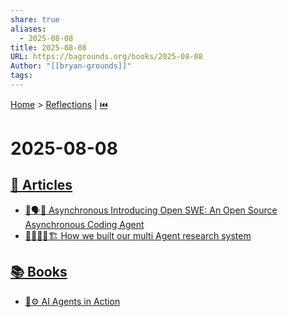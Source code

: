 ```yaml
---
share: true
aliases:
  - 2025-08-08
title: 2025-08-08
URL: https://bagrounds.org/books/2025-08-08
Author: "[[bryan-grounds]]"
tags: 
---
```

[Home](../index.md) > [Reflections](./index.md) | [⏮️](./2025-08-07.md)  
# 2025-08-08  
## [📄 Articles](../articles/index.md)  
- [🤖🗣️🔑 Asynchronous Introducing Open SWE: An Open Source Asynchronous Coding Agent](../articles/introducing-open-swe-an-open-source-asynchronous-coding-agent.md)  
- [🤖🧠👨‍💻🏗️ How we built our multi Agent research system](../articles/how-we-built-our-multi-agent-research-system.md)  
  
## [📚 Books](../books/index.md)  
- [🤖⚙️ AI Agents in Action](../books/ai-agents-in-action.md)